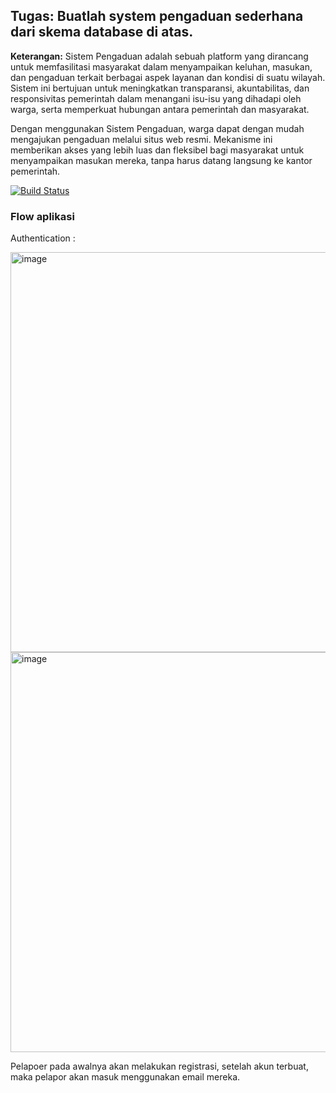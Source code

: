 ## Tugas: Buatlah system pengaduan sederhana dari skema database di atas.

**Keterangan:** Sistem Pengaduan adalah sebuah platform yang dirancang untuk memfasilitasi masyarakat dalam menyampaikan keluhan, masukan, dan pengaduan terkait berbagai aspek layanan dan kondisi di suatu wilayah. Sistem ini bertujuan untuk meningkatkan transparansi, akuntabilitas, dan responsivitas pemerintah dalam menangani isu-isu yang dihadapi oleh warga, serta memperkuat hubungan antara pemerintah dan masyarakat.

Dengan menggunakan Sistem Pengaduan, warga dapat dengan mudah mengajukan pengaduan melalui situs web resmi. Mekanisme ini memberikan akses yang lebih luas dan fleksibel bagi masyarakat untuk menyampaikan masukan mereka, tanpa harus datang langsung ke kantor pemerintah.


<a href="https://github.com/laravel/framework/actions"><img src="https://github.com/laravel/framework/workflows/tests/badge.svg" alt="Build Status"></a>

### Flow aplikasi

Authentication :

<img width="640" alt="image" src="https://github.com/AntonioCR11/ads_report_system/assets/99940538/8f75b8d5-534c-49fd-8b1e-f9b5ebd5b982">
<img width="640" alt="image" src="https://github.com/AntonioCR11/ads_report_system/assets/99940538/f364045e-4d11-4c25-b62e-bd51946bbb30">

Pelapoer pada awalnya akan melakukan registrasi, setelah akun terbuat, maka pelapor akan masuk menggunakan email mereka.
